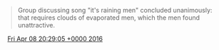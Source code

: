 > Group discussing song "it's raining men" concluded unanimously: that requires clouds of evaporated men, which the men found unattractive\.

<img src="../../media/tweet.ico" width="12" /> [Fri Apr 08 20:29:05 +0000 2016](https://twitter.com/DromerDenker/status/718536161090805760)